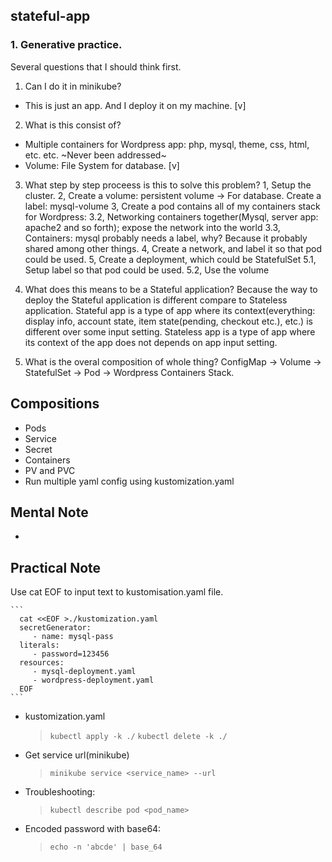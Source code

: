 ## stateful-app 
### 1. Generative practice.
Several questions that I should think first.
1. Can I do it in minikube?
  - This is just an app. And I deploy it on my machine.  [v]

2. What is this consist of?
  - Multiple containers for Wordpress app: php, mysql, theme, css, html, etc. etc. ~Never been addressed~
  - Volume: File System for database. [v]

3. What step by step proceess is this to solve this problem?
  1, Setup the cluster.
  2, Create a volume: persistent volume -> For database. Create a label: mysql-volume 
  3, Create a pod contains all of my containers stack for Wordpress:
    3.2, Networking containers together(Mysql, server app: apache2 and so forth); expose the network into the world
    3.3, Containers: mysql probably needs a label, why? Because it probably shared among other things.
  4, Create a network, and label it so that pod could be used.
  5, Create a deployment, which could be StatefulSet
    5.1, Setup label so that pod could be used.
    5.2, Use the volume

4. What does this means to be a Stateful application?
  Because the way to deploy the Stateful application is different compare to Stateless application.
  Stateful app is a type of app where its context(everything: display info, account state, item state(pending, checkout etc.), etc.) is different over some input setting.
  Stateless app is a type of app where its context of the app does not depends on app input setting.

5. What is the overal composition of whole thing?
    ConfigMap -> Volume -> StatefulSet -> Pod -> Wordpress Containers Stack.

## Compositions
   - Pods
   - Service
   - Secret
   - Containers
   - PV and PVC
   - Run multiple yaml config using kustomization.yaml

## Mental Note
   
   - 
## Practical Note
Use cat EOF to input text to kustomisation.yaml file.


    ```
      cat <<EOF >./kustomization.yaml
      secretGenerator:
         - name: mysql-pass
      literals:
         - password=123456
      resources:
         - mysql-deployment.yaml
         - wordpress-deployment.yaml    
      EOF
    ```
   
   - kustomization.yaml
      > `kubectl apply -k ./`
      > `kubectl delete -k ./`

   - Get service url(minikube)
      > `minikube service <service_name> --url`

   - Troubleshooting:
      > `kubectl describe pod <pod_name>`
   
   - Encoded password with base64:
      > `echo -n 'abcde' | base_64`
